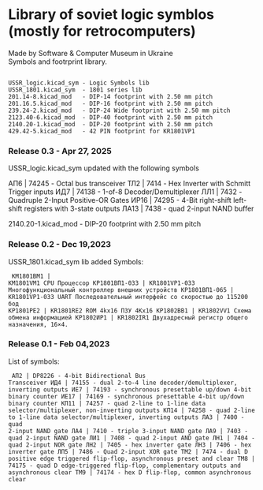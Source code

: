 # Library of soviet logic symblos (mostly for retrocomputers)

Made by Software & Computer Museum in Ukraine<br />
Symbols and footrprint library.
<pre><code>
USSR_logic.kicad_sym - Logic Symbols lib
USSR_1801.kicad_sym  - 1801 series lib
201.14-8.kicad_mod   - DIP-14 footprint with 2.50 mm pitch
201.16.5.kicad_mod   - DIP-16 footprint with 2.50 mm pitch
239.24-2.kicad_mod   - DIP-24 Wide footprint with 2.50 mm pitch
2123.40-6.kicad_mod  - DIP-40 footprint with 2.50 mm pitch
2140.20-1.kicad_mod  - DIP-20 footprint with 2.50 mm pitch
429.42-5.kicad_mod   - 42 PIN footprint for KR1801VP1
</code></pre>

### Release 0.3 - Apr 27, 2025

USSR_logic.kicad_sym updated with the following symbols

АП6   | 74245 - Octal bus transceiver
ТЛ2   | 7414 - Hex Inverter with Schmitt Trigger inputs
ИД7   | 74138 - 1-of-8 Decoder/Demultiplexer
ЛЛ1   | 7432 - Quadruple 2-Input Positive-OR Gates
ИР16  | 74295 - 4-Bit right-shift left-shift registers with 3-state outputs
ЛА13  | 7438 - quad 2-input NAND buffer

2140.20-1.kicad_mod - DIP-20 footprint with 2.50 mm pitch

### Release 0.2 - Dec 19,2023
USSR_1801.kicad_sym lib added
Symbols:<pre><code>
КМ1801ВМ1     |  KM1801VM1      CPU        Процессор
КР1801ВП1-033 |  KR1801VP1-033             Многофункциональный контроллер внешних устройств
КР1801ВП1-065 |  KR1801VP1-033  UART       Последовательный интерфейс со скоростью до 115200 бод
КР1801РЕ2     |  KR1801RE2      ROM 4kx16  ПЗУ 4Кx16
КР1802ВВ1     |  KR1802VV1                 Cхема обмена информацией
КР1802ИР1     |  KR1802IR1                 Двухадресный регистр общего назначения, 16×4.
</code></pre>

### Release 0.1 - Feb 04,2023
List of symbols:<pre><code>
АП2   | DP8226 - 4-bit Bidirectional Bus Transceiver
ИД4   | 74155 - dual 2-to-4 line decoder/demultiplexer, inverting outputs
ИЕ7   | 74193 - synchronous presettable up/down 4-bit binary counter
ИЕ17  | 74169 - synchronous presettable 4-bit up/down binary counter
КП11  | 74257 - quad 2-line to 1-line data selector/multiplexer, non-inverting outputs
КП14  | 74258 - quad 2-line to 1-line data selector/multiplexer, inverting outputs
ЛА3   | 7400 - quad 2-input NAND gate
ЛА4   | 7410 - triple 3-input NAND gate
ЛА9   | 7403 - quad 2-input NAND gate
ЛИ1   | 7408 - quad 2-input AND gate
ЛН1   | 7404 - quad 2-input NOR gate
ЛН2   | 7405 - hex inverter gate
ЛН3   | 7406 - hex inverter gate
ЛП5   | 7486 - Quad 2-input XOR gate
ТМ2   | 7474 - dual D positive edge triggered flip-flop, asynchronous preset and clear
ТМ8   | 74175 - quad D edge-triggered flip-flop, complementary outputs and asynchronous clear
ТМ9   | 74174 - hex D flip-flop, common asynchronous clear
</code></pre>
